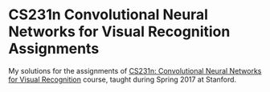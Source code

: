 # CS231n Convolutional Neural Networks for Visual Recognition Assignments
My solutions for the assignments of [CS231n: Convolutional Neural Networks for Visual Recognition](http://cs231n.github.io/) course, taught during Spring 2017 at Stanford.
